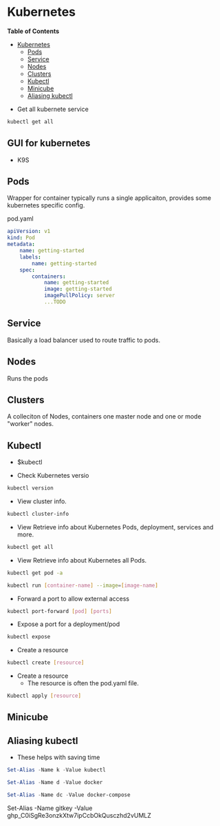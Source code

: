 # Kubernetes
<!-- markdown-toc start - Don't edit this section. Run M-x markdown-toc-refresh-toc -->
**Table of Contents**

- [Kubernetes](#kubernetes)
    - [Pods](#pods)
    - [Service](#service)
    - [Nodes](#nodes)
    - [Clusters](#clusters)
    - [Kubectl](#kubectl)
    - [Minicube](#minicube)
    - [Aliasing kubectl](#aliasing-kubectl)

<!-- markdown-toc end -->

* Get all kubernete service
```ps1
kubectl get all
```

## GUI for kubernetes
* K9S

## Pods
 Wrapper for container typically runs a single applicaiton, provides some kubernetes specific config.

pod.yaml

```yaml
apiVersion: v1
kind: Pod
metadata:
    name: getting-started
    labels:
        name: getting-started
    spec:
        containers:
            name: getting-started
            image: getting-started
            imagePullPolicy: server
            ...TODO
```


## Service
Basically a load balancer used to route traffic to pods.

## Nodes
Runs the pods

## Clusters
A colleciton of Nodes, containers  one master node and one or mode "worker" nodes.

## Kubectl
* $kubectl

* Check Kubernetes versio
```sh
kubectl version
```

* View cluster info.
```sh
kubectl cluster-info
```


* View Retrieve info about Kubernetes Pods, deployment, services and more.

```sh
kubectl get all
```


* View Retrieve info about Kubernetes all Pods.

```sh
kubectl get pod -a
```

```sh
kubectl run [container-name] --image=[image-name]
```

* Forward a port to allow external access
```sh
kubectl port-forward [pod] [ports]
```


* Expose a port for a deployment/pod
```sh
kubectl expose
```


* Create a resource
```sh
kubectl create [resource]
```


* Create a resource
    * The resource is often the pod.yaml file.
```sh
Kubectl apply [resource]
```

## Minicube

## Aliasing kubectl
* These helps with saving time

```ps1
Set-Alias -Name k -Value kubectl
```


```ps1
Set-Alias -Name d -Value docker
```

```ps1
Set-Alias -Name dc -Value docker-compose
```

Set-Alias -Name gitkey -Value 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

